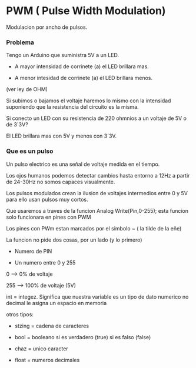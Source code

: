 # PWM ( Pulse Width Modulation)
Modulacion por ancho de pulsos.

### Problema

Tengo un Arduino que suministra 5V a un LED.

- A mayor intensidad de corrinete (a) el LED brillara mas.

- A menor intesidad de corrinete (a) el LED brillara menos.

(ver ley de OHM)

Si subimos o bajamos el voltaje haremos lo mismo con la intensidad suponiendo que la resistencia del circuito es la misma.

Si conecto un LED con su resistencia de 220 ohmnios a un voltaje de 5V o de 3´3V?

El LED brillara mas con 5V y menos con 3´3V.

### Que es un pulso 

Un pulso electrico es una señal de voltaje medida en el tiempo.

Los ojos humanos podemos detectar cambios hasta entorno a 12Hz a partir de 24-30Hz no somos capaces visualmente.

Los pulsos modulados crean la ilusion de voltajes intermedios entre 0 y 5V para ello usan pulsos muy cortos.

Que usaremos a traves de la funcion Analog Write(Pin,0-255); esta funcion solo funcionara en pines con PWM

Los pines con PWm estan marcados por el simbolo ~ ( la tilde de la eñe)

La funcion no pide dos cosas, por un lado (y lo primero) 

- Numero de PIN

- Un numero entre 0 y 255

0 --> 0% de voltaje

255 --> 100% de voltaje (5V)

int = integez. Significa que nuestra variable es un tipo de dato numerico no decimal le asigna un espacio en memoria

otros tipos:

- stzing = cadena de caracteres

- bool = booleano si es verdadero (true) si es falso (false)

- chaz = unico caracter

- float = numeros decimales

